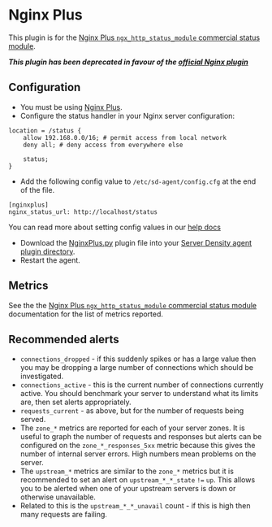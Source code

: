 Nginx Plus
===

This plugin is for the [Nginx Plus `ngx_http_status_module` commercial status module](http://nginx.org/en/docs/http/ngx_http_status_module.html). 

**_This plugin has been deprecated in favour of the [official Nginx plugin](https://support.serverdensity.com/hc/en-us/articles/212543387)_**

Configuration
---
* You must be using [Nginx Plus](http://nginx.com/products/).
* Configure the status handler in your Nginx server configuration:
```
location = /status {
    allow 192.168.0.0/16; # permit access from local network
    deny all; # deny access from everywhere else

    status;
}
```
*  Add the following config value to `/etc/sd-agent/config.cfg` at the end of the file.  
```
[nginxplus]
nginx_status_url: http://localhost/status
```
You can read more about setting config values in our [help docs](https://support.serverdensity.com/hc/en-us/articles/201003178-Agent-config-variables)
* Download the [NginxPlus.py](NginxPlus.py) plugin file into your [Server Density agent plugin directory](/README.md).
* Restart the agent.

Metrics
---
See the the [Nginx Plus `ngx_http_status_module` commercial status module](http://nginx.org/en/docs/http/ngx_http_status_module.html) documentation for the list of metrics reported.

Recommended alerts
---
* `connections_dropped` - if this suddenly spikes or has a large value then you may be dropping a large number of connections which should be investigated.
* `connections_active` - this is the current number of connections currently active. You should benchmark your server to understand what its limits are, then set alerts appropriately.
* `requests_current` - as above, but for the number of requests being served.
* The `zone_*` metrics are reported for each of your server zones. It is useful to graph the number of requests and responses but alerts can be configured on the `zone_*_responses_5xx` metric because this gives the number of internal server errors. High numbers mean problems on the server.
* The `upstream_*` metrics are similar to the `zone_*` metrics but it is recommended to set an alert on `upstream_*_*_state` `!=` `up`. This allows you to be alerted when one of your upstream servers is down or otherwise unavailable. 
* Related to this is the `upstream_*_*_unavail` count - if this is high then many requests are failing.
